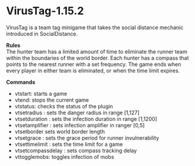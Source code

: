 # VirusTag-1.15.2
VirusTag is a team tag minigame that takes the social distance mechanic introduced in SocialDistance.

**Rules** <br/>
The hunter team has a limited amount of time to eliminate the runner team within the boundaries of the world border. Each hunter has a compass that points to the nearest runner with a set frequency. The game ends when every player in either team is eliminated, or when the time limit expires.

**Commands**
* vtstart: starts a game
* vtend: stops the current game
* vtstatus: checks the status of the plugin
* vtsetradius <radius>: sets the danger radius in range [1,127]
* vtsetduration <seconds>: sets the infection duration in range [1,1200]
* vtsetamplifier <amplifier>: sets infection amplifier in ranger [0,5]
* vtsetborder <length> sets world border length
* vtsetgrace <seconds>: sets the grace period for runner invulnerability
* vtsettimelimit <seconds>: sets the time limit for a game
* vtsetcompassdelay <seconds>: sets compass tracking delay
* vttogglemobs: toggles infection of mobs
